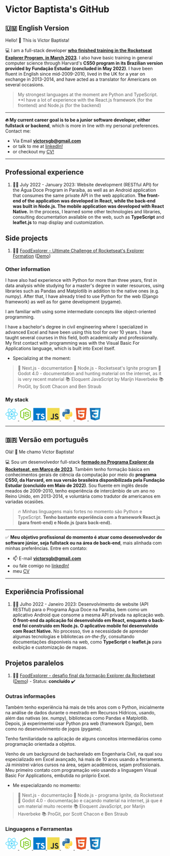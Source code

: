 # Victor Baptista's GitHub

## 🇺🇲 English Version

Hello! 👋 This is Victor Baptista!

💻 I am a full-stack developer **[who finished training in the Rocketseat Explorer Program, in March 2023](https://victorsgb.github.io/explorer/)**. I also have basic training in general computer science through Harvard's **CS50 program in its Brazilian version provided by Fundação Estudar (concluded in May 2022)**. I have been fluent in English since mid-2009-2010, lived in the UK for a year on exchange in 2013-2014, and have acted as a translator for Americans on several occasions.

> My strongest languages at the moment are Python and TypeScript. **I have a lot of experience with the React.js framework (for the frontend) and Node.js (for the backend)

---

**🔥 My current career goal is to be a junior software developer, either fullstack or backend**, which is more in line with my personal preferences. Contact me:

- Via Email **victorsgb@gmail.com**
- or talk to me at [linkedIn!](https://linkedin.com/in/victorsgb/)
- or checkout my [CV!](/20230331-victor-cv.pdf)

---

## Professional experience

1. 👨‍💻 July 2022 - January 2023: Website development (RESTful API) for the Água Doce Program in Paraíba, as well as an Android application that consumes the same private API in the web application. **The front-end of the application was developed in React, while the back-end was built in Node.js. The mobile application was developed with React Native.** In the process, I learned some other technologies and libraries, consulting documentation available on the web, such as **TypeScript** and **leaflet.js** to map display and customization.

## Side projects

1. 👨‍💻 [FoodExplorer - Ultimate Challenge of Rocketseat's Explorer Formation](https://github.com/victorsgb/food-explorer-frontend) ([Demo](https://food-explorer-frontend.netlify.app/))

### Other information

I have also had experience with Python for more than three years, first in data analysis while studying for a master's degree in water resources, using libraries such as Pandas and Matplotlib in addition to the native ones (e.g. numpy). After that, I have already tried to use Python for the web (Django framework) as well as for game development (pygame).

I am familiar with using some intermediate concepts like object-oriented programming.

I have a bachelor's degree in civil engineering where I specialized in advanced Excel and have been using this tool for over 10 years. I have taught several courses in this field, both academically and professionally. My first contact with programming was with the Visual Basic For Applications language, which is built into Excel itself.

- Specializing at the moment:

> 🌱 Next.js - documentation
> 🌱 Node.js - Rocketseat's Ignite program
> 🌱 Godot 4.0 - documentation and hunting material on the internet, as it is very recent material
> 📚 Eloquent JavaScript by Marijn Haverbeke
> 📚 ProGit, by Scott Chacon and Ben Straub

### My stack

<p align="left">
  <a href="https://react.dev/" target="_blank" rel="noreferrer"> <img src="https://raw.githubusercontent.com/devicons/devicon/master/icons/react/react-original.svg" alt="react" width="40" height="40"/> </a> 
  <a href="https://react.dev/" target="_blank" rel="noreferrer"> <img src="https://raw.githubusercontent.com/devicons/devicon/master/icons/nodejs/nodejs-original.svg" alt="node" width="40" height="40"/> </a> 
  <a href="https://www.typescriptlang.org/" target="_blank" rel="noreferrer"> <img src="https://raw.githubusercontent.com/devicons/devicon/master/icons/typescript/typescript-original.svg" alt="typescript" width="40" height="40"/> </a> 
  <a href="https://developer.mozilla.org/en-US/docs/Web/JavaScript" target="_blank" rel="noreferrer"> <img src="https://raw.githubusercontent.com/devicons/devicon/master/icons/javascript/javascript-original.svg" alt="javascript" width="40" height="40"/> </a> 
  <a href="https://www.python.org" target="_blank" rel="noreferrer"> <img src="https://raw.githubusercontent.com/devicons/devicon/master/icons/python/python-original.svg" alt="python" width="40" height="40"/> </a>
  <a href="https://developer.mozilla.org/en-US/docs/Web/Html" target="_blank" rel="noreferrer"> <img src="https://raw.githubusercontent.com/devicons/devicon/master/icons/html5/html5-original.svg" alt="html5" width="40" height="40"/> </a>
  <a href="https://developer.mozilla.org/en-US/docs/Web/Css" target="_blank" rel="noreferrer"> <img src="https://raw.githubusercontent.com/devicons/devicon/master/icons/css3/css3-original.svg" alt="css3" width="40" height="40"/> </a>
</p>  

---

## 🇧🇷 Versão em português

Olá! 👋 Me chamo Victor Baptista!

💻 Sou um desenvolvedor full-stack **[formado no Programa Explorer da Rocketseat, em Março de 2023](https://victorsgb.github.io/explorer/)**. Também tenho formação básica em conhecimentos gerais de ciência da computação por meio do **programa CS50, da Harvard, em sua versão brasileira disponibilizada pela Fundação Estudar (concluído em Maio de 2022)**. Sou fluente em inglês desde meados de 2009-2010, tenho experiência de intercâmbio de um ano no Reino Unido, em 2013-2014, e voluntária como tradutor de americanos em variadas ocasiões.

> 🔥 Minhas linguagens mais fortes no momento são Python e TypeScript. **Tenho bastante experiência com a framework React.js (para front-end) e Node.js (para back-end).**

---

✅ **Meu objetivo profissional do momento é atuar como desenvolvedor de software júnior, seja fullstack ou na área de back-end**, mais alinhada com minhas preferências. Entre em contato:

- 📫 E-mail **victorsgb@gmail.com**
- ou fale comigo no [linkedIn!](https://www.linkedin.com/in/victorsgb/)
- meu [CV](/20230331-victor-cv.pdf)

---

## Experiência Profissional

1. 👨‍💻 Julho 2022 - Janeiro 2023: Desenvolvimento de website (API RESTful) para o Programa Água Doce na Paraíba, bem como um aplicativo Android que consome a mesma API privada na aplicação web. **O front-end da aplicação foi desenvolvido em React, enquanto o back-end foi construído em Node.js. O aplicativo mobile foi desenvolvido com React Native.** No processo, tive a necessidade de aprender algumas tecnologias e bibliotecas _on-the-fly_, consultando documentações disponíveis na web, como **TypeScript** e **leaflet.js** para exibição e customização de mapas.  

## Projetos paralelos

1. 👨‍💻 [FoodExplorer - desafio final da formação Explorer da Rocketseat](https://github.com/victorsgb/food-explorer-frontend) ([Demo](https://food-explorer-frontend.netlify.app/)) - Status: **concluído** ✔️

### Outras informações

Também tenho experiência há mais de três anos com o Python, inicialmente na análise de dados durante o mestrado em Recursos Hídricos, usando, além das nativas (ex. numpy), bibliotecas como Pandas e Matplotlib. Depois, já experimentei usar Python pra web (framework Django), bem como no desenvolvimento de jogos (pygame).

Tenho familiaridade na aplicação de alguns conceitos intermediários como programação orientada a objetos.

Venho de um background de bacharelado em Engenharia Civil, na qual sou especializado em Excel avançado, há mais de 10 anos usando a ferramenta. Já ministrei vários cursos na área, sejam acadêmicos, sejam profissionais. Meu primeiro contato com programação veio usando a linguagem Visual Basic For Applications, embutida no próprio Excel.

- Me especializando no momento:

> 🌱 Next.js - documentação
> 🌱 Node.js - programa Ignite, da Rocketseat
> 🌱 Godot 4.0 - documentação e caçando material na internet, já que é um material muito recente
> 📚 Eloquent JavaScript, por Marijn Haverbeke
> 📚 ProGit, por Scott Chacon e Ben Straub

### Linguagens e Ferramentas

<p align="left">
  <a href="https://react.dev/" target="_blank" rel="noreferrer"> <img src="https://raw.githubusercontent.com/devicons/devicon/master/icons/react/react-original.svg" alt="react" width="40" height="40"/> </a> 
  <a href="https://react.dev/" target="_blank" rel="noreferrer"> <img src="https://raw.githubusercontent.com/devicons/devicon/master/icons/nodejs/nodejs-original.svg" alt="node" width="40" height="40"/> </a> 
  <a href="https://www.typescriptlang.org/" target="_blank" rel="noreferrer"> <img src="https://raw.githubusercontent.com/devicons/devicon/master/icons/typescript/typescript-original.svg" alt="typescript" width="40" height="40"/> </a> 
  <a href="https://developer.mozilla.org/en-US/docs/Web/JavaScript" target="_blank" rel="noreferrer"> <img src="https://raw.githubusercontent.com/devicons/devicon/master/icons/javascript/javascript-original.svg" alt="javascript" width="40" height="40"/> </a> 
  <a href="https://www.python.org" target="_blank" rel="noreferrer"> <img src="https://raw.githubusercontent.com/devicons/devicon/master/icons/python/python-original.svg" alt="python" width="40" height="40"/> </a>
  <a href="https://developer.mozilla.org/en-US/docs/Web/Html" target="_blank" rel="noreferrer"> <img src="https://raw.githubusercontent.com/devicons/devicon/master/icons/html5/html5-original.svg" alt="html5" width="40" height="40"/> </a>
  <a href="https://developer.mozilla.org/en-US/docs/Web/Css" target="_blank" rel="noreferrer"> <img src="https://raw.githubusercontent.com/devicons/devicon/master/icons/css3/css3-original.svg" alt="css3" width="40" height="40"/> </a>
</p>  
